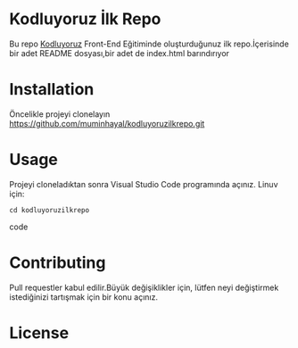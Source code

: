 # Kodluyoruz İlk Repo
Bu repo [Kodluyoruz](https://github.com/muminhayal) Front-End Eğitiminde oluşturduğunuz ilk repo.İçerisinde bir adet README dosyası,bir adet de index.html barındırıyor
# Installation
Öncelikle projeyi clonelayın
https://github.com/muminhayal/kodluyoruzilkrepo.git
# Usage
Projeyi cloneladıktan sonra Visual Studio Code programında açınız.
Linuv için:
```
cd kodluyoruzilkrepo
```
code 
# Contributing
Pull requestler kabul edilir.Büyük değişiklikler için, lütfen neyi değiştirmek istediğinizi tartışmak için bir konu açınız.
# License
